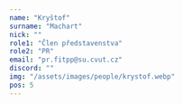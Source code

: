 ```yaml
---
name: "Kryštof"
surname: "Machart"
nick: ""
role1: "Člen představenstva"
role2: "PR"
email: "pr.fitpp@su.cvut.cz"
discord: ""
img: "/assets/images/people/krystof.webp"
pos: 5
---
```

